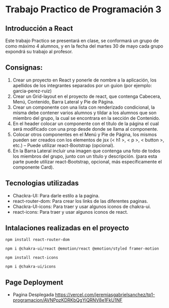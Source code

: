 # Trabajo Practico de Programación 3

## Introducción a React

Este trabajo Practico se presentará en clase, se conformará un grupo de como máximo 4 alumnos, y en la fecha del martes 30 de mayo cada grupo expondrá su trabajo al profesor.

## Consignas:

1. Crear un proyecto en React y ponerle de nombre a la aplicación, los apellidos de los integrantes separados por un guion (por ejemplo: garcia-perez-ruiz)
2. Crear un Grid-layout en el proyecto de react, que contenga Cabecera, Menú, Contenido, Barra Lateral y Pie de Página.
3. Crear un componente con una lista con renderizado condicional, la misma debe contener varios alumnos y tildar a los alumnos que son miembro del grupo, la cual se encontrara en la sección de Contenido.
4. En el header colocar un componente con el título de la página el cual será modificado con una prop desde donde se llama al componente.
5. Colocar otros componentes en el Menú y Pie de Página, los mismos pueden ser creados con los elementos de jsx (< h1 >, < p >, < button >, etc.) – Puede utilizar react-Bootstrap (opcional).
6. En la Barra Lateral incluir una imagen que contenga una foto de todos los miembros del grupo, junto con un título y descripción. (para esta parte puede utilizar react-Bootstrap, opcional, más específicamente el componente Card).

## Tecnologias utilizadas
* Chackra-UI: Para darle estilo a la pagina.
* react-router-dom: Para crear los links de las diferentes paginas.
* Chackra-UI-icons: Para traer y usar algunos iconos de chakra-ui.
* react-icons: Para traer y usar algunos iconos de react.

## Intalaciones realizadas en el proyecto

```
npm install react-router-dom
```

```
npm i @chakra-ui/react @emotion/react @emotion/styled framer-motion
```

```
npm install react-icons
```

```
npm i @chakra-ui/icons
```

## Page Deployment

* Pagina Desplegada https://vercel.com/jeremiasgabrielsanchez/tp1-programacion/AVNPpzKDRKbQgYiQRNV8e1FkU1NF